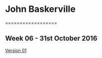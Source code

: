 # John Baskerville
==================

Week 06 - 31st October 2016
---------------------------
[Version 01](https://loisgordon.github.io/john-baskerville/john-baskerville.html)
